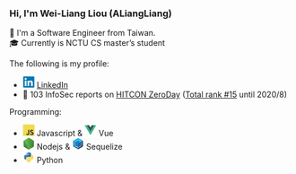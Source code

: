### Hi, I'm **Wei-Liang Liou** (ALiangLiang)

🎉 I'm a Software Engineer from Taiwan.  
🎓 Currently is NCTU CS master’s student

The following is my profile:

- <img src="https://github.com/devicons/devicon/blob/master/icons/linkedin/linkedin-original.svg?raw=true" width="21" height="21" /> [LinkedIn](https://www.linkedin.com/in/aliangliang/)
- 🎩 103 InfoSec reports on [HITCON ZeroDay](https://zeroday.hitcon.org/user/ALiangLiang/vulnerability) ([Total rank #15](https://zeroday.hitcon.org/leaderboard/total) until 2020/8)

Programming:

- <img src="https://github.com/devicons/devicon/blob/master/icons/javascript/javascript-original.svg?raw=true" width="21" height="21" /> Javascript & <img src="https://github.com/devicons/devicon/blob/master/icons/vuejs/vuejs-original.svg?raw=true" width="21" height="21" /> Vue
- <img src="https://github.com/devicons/devicon/blob/master/icons/nodejs/nodejs-original.svg?raw=true" width="21" height="21" /> Nodejs & <img src="https://github.com/devicons/devicon/blob/master/icons/sequelize/sequelize-original.svg?raw=true" width="21" height="21" /> Sequelize
- <img src="https://github.com/devicons/devicon/blob/master/icons/python/python-original.svg?raw=true" width="21" height="21" /> Python
